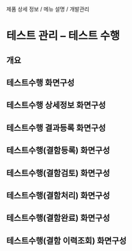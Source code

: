 <!--breadcrumb:제품 상세 정보 / 메뉴 설명 / 개발관리--><span class="md-breadcrumb">제품 상세 정보 / 메뉴 설명 / 개발관리</span>
# 테스트 관리 – 테스트 수행
<!--5th-h2-toc-->
## 개요

## 테스트수행 화면구성

## 테스트수행 상세정보 화면구성

## 테스트수행 결과등록 화면구성

## 테스트수행(결함등록) 화면구성

## 테스트수행(결함검토) 화면구성

## 테스트수행(결함처리) 화면구성

## 테스트수행(결함완료) 화면구성

## 테스트수행(결함 이력조회) 화면구성

